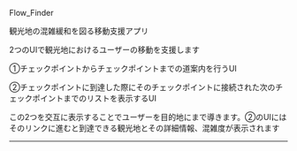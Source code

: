 Flow_Finder

観光地の混雑緩和を図る移動支援アプリ

2つのUIで観光地におけるユーザーの移動を支援します

①チェックポイントからチェックポイントまでの道案内を行うUI

②チェックポイントに到達した際にそのチェックポイントに接続された次のチェックポイントまでのリストを表示するUI

この2つを交互に表示することでユーザーを目的地にまで導きます。②のUIにはそのリンクに進むと到達できる観光地とその詳細情報、混雑度が表示されます

------------------------------------------------------------------------

